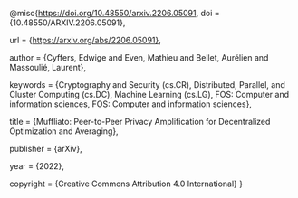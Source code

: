 @misc{https://doi.org/10.48550/arxiv.2206.05091,
  doi = {10.48550/ARXIV.2206.05091},
  
  url = {https://arxiv.org/abs/2206.05091},
  
  author = {Cyffers, Edwige and Even, Mathieu and Bellet, Aurélien and Massoulié, Laurent},
  
  keywords = {Cryptography and Security (cs.CR), Distributed, Parallel, and Cluster Computing (cs.DC), Machine Learning (cs.LG), FOS: Computer and information sciences, FOS: Computer and information sciences},
  
  title = {Muffliato: Peer-to-Peer Privacy Amplification for Decentralized Optimization and Averaging},
  
  publisher = {arXiv},
  
  year = {2022},
  
  copyright = {Creative Commons Attribution 4.0 International}
}
